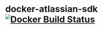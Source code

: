 # docker-atlassian-sdk [![Docker Build Status](https://img.shields.io/docker/build/stellarity/atlassian-sdk.svg)](https://hub.docker.com/r/stellarity/atlassian-sdk)
